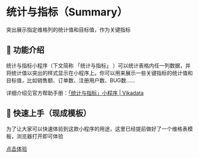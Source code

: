 
# 统计与指标（Summary）
突出展示指定维格列的统计值和目标值，作为关键指标

## 🎨 功能介绍

统计与指标小程序（下文简称 「统计与指标」 ）可以统计表格内任一列数据，并将统计值以突出的样式显示在小程序上。你可以用来展示一些关键指标的统计值和目标值，比如销售额、订单数、注册用户数、BUG数……

详细介绍见官方帮助手册：[「统计与指标」小程序 | Vikadata](https://vika.cn/help/intro-widget-summary/)


## 🚀 快速上手（现成模板）

为了让大家可以快速体验到这款小程序的用途，这里已经提前做好了一个维格表模板，浏览器打开即可体验


[点击体验](https://vika.cn/template/tpc000/tplkMfWM5CJnC/dstCpwjiqHR4kS6bR2/viwUWDbZbDyUR)

